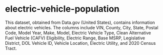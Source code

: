 # electric-vehicle-population
This dataset, obtained from Data.gov (United States), contains information about electric vehicles. The columns include VIN, County, City, State, Postal Code, Model Year, Make, Model, Electric Vehicle Type, Clean Alternative Fuel Vehicle (CAFV) Eligibility, Electric Range, Base MSRP, Legislative District, DOL Vehicle ID, Vehicle Location, Electric Utility, and 2020 Census Tract.
